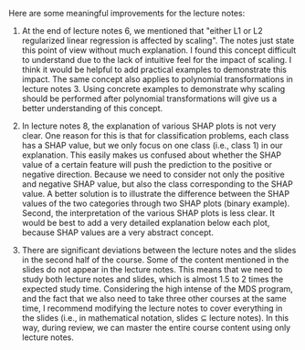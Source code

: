 Here are some meaningful improvements for the lecture notes:

1.  At the end of lecture notes 6, we mentioned that "either L1 or L2 regularized linear regression is affected by scaling". The notes just state this point of view without much explanation. I found this concept difficult to understand due to the lack of intuitive feel for the impact of scaling. I think it would be helpful to add practical examples to demonstrate this impact. The same concept also applies to polynomial transformations in lecture notes 3. Using concrete examples to demonstrate why scaling should be performed after polynomial transformations will give us a better understanding of this concept.

2.  In lecture notes 8, the explanation of various SHAP plots is not very clear. One reason for this is that for classification problems, each class has a SHAP value, but we only focus on one class (i.e., class 1) in our explanation. This easily makes us confused about whether the SHAP value of a certain feature will push the prediction to the positive or negative direction. Because we need to consider not only the positive and negative SHAP value, but also the class corresponding to the SHAP value. A better solution is to illustrate the difference between the SHAP values of the two categories through two SHAP plots (binary example). Second, the interpretation of the various SHAP plots is less clear. It would be best to add a very detailed explanation below each plot, because SHAP values are a very abstract concept.

3.  There are significant deviations between the lecture notes and the slides in the second half of the course. Some of the content mentioned in the slides do not appear in the lecture notes. This means that we need to study both lecture notes and slides, which is almost 1.5 to 2 times the expected study time. Considering the high intense of the MDS program, and the fact that we also need to take three other courses at the same time, I recommend modifying the lecture notes to cover everything in the slides (i.e., in mathematical notation, slides $\subseteq$ lecture notes). In this way, during review, we can master the entire course content using only lecture notes.
